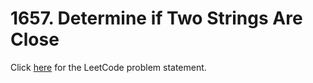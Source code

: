 # 1657. Determine if Two Strings Are Close

Click [here](https://leetcode.com/problems/determine-if-two-strings-are-close/submissions/1145652230/)
for the LeetCode problem statement.
